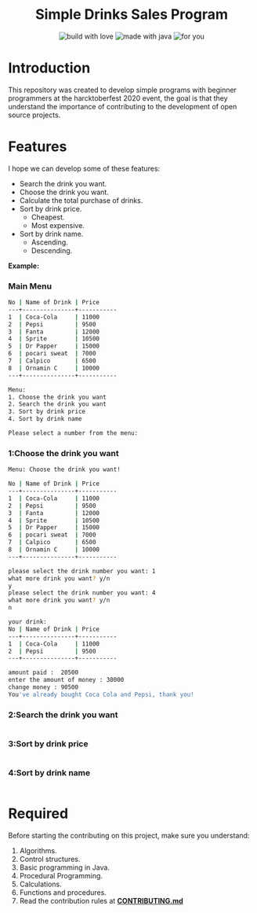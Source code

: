 <h1 align='center'>
    Simple Drinks Sales Program
</h1>
<p align='center'> 
<img alt='build with love' src='https://forthebadge.com/images/badges/built-with-love.svg'>
<img alt='made with java' src='https://forthebadge.com/images/badges/made-with-java.svg'>
<img alt='for you' src='https://forthebadge.com/images/badges/for-you.svg'>
</p>

# Introduction
This repository was created to develop simple programs with beginner programmers at the harcktoberfest 2020 event, the goal is that they understand the importance of contributing to the development of open source projects.

# Features
I hope we can develop some of these features:
- Search the drink you want.
- Choose the drink you want.
- Calculate the total purchase of drinks.
- Sort by drink price.
   - Cheapest.
   - Most expensive.
- Sort by drink name.
   - Ascending.
   - Descending.

**Example:**

### Main Menu
```bash
No | Name of Drink | Price
---+---------------+-----------
1  | Coca-Cola     | 11000
2  | Pepsi         | 9500
3  | Fanta         | 12000
4  | Sprite        | 10500
5  | Dr Papper     | 15000
6  | pocari sweat  | 7000
7  | Calpico       | 6500
8  | Ornamin C     | 10000
---+---------------+-----------

Menu:
1. Choose the drink you want
2. Search the drink you want
3. Sort by drink price
4. Sort by drink name

Please select a number from the menu:
```

### 1:Choose the drink you want
```bash
Menu: Choose the drink you want!

No | Name of Drink | Price
---+---------------+-----------
1  | Coca-Cola     | 11000
2  | Pepsi         | 9500
3  | Fanta         | 12000
4  | Sprite        | 10500
5  | Dr Papper     | 15000
6  | pocari sweat  | 7000
7  | Calpico       | 6500
8  | Ornamin C     | 10000
---+---------------+-----------

please select the drink number you want: 1
what more drink you want? y/n
y
please select the drink number you want: 4
what more drink you want? y/n
n

your drink:
No | Name of Drink | Price
---+---------------+-----------
1  | Coca-Cola     | 11000
2  | Pepsi         | 9500
---+---------------+-----------

amount paid :  20500
enter the amount of money : 30000
change money : 90500
You've already bought Coca Cola and Pepsi, thank you!
```
### 2:Search the drink you want
```bash
```
### 3:Sort by drink price
```bash
```
### 4:Sort by drink name
```bash
```

# Required
Before starting the contributing on this project, make sure you understand:
1. Algorithms.
2. Control structures.
3. Basic programming in Java.
4. Procedural Programming.
4. Calculations.
5. Functions and procedures.
6. Read the contribution rules at **[CONTRIBUTING.md](https://github.com/CycloneDevID/SimpleDrinksSalesProgram/blob/main/CONTRIBUTING.md)**
